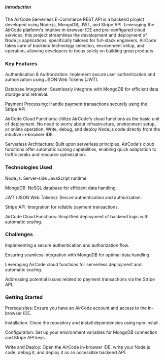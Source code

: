 ##### Introduction
The AirCode Serverless E-Commerce REST API is a backend project developed using Node.js, MongoDB, JWT, and Stripe API. Leveraging the AirCode platform's intuitive in-browser IDE and pre-configured cloud services, this project streamlines the development and deployment of Node.js applications, specifically tailored for full-stack engineers. AirCode takes care of backend technology selection, environment setup, and operation, allowing developers to focus solely on building great products.

### Key Features
Authentication & Authorization: Implement secure user authentication and authorization using JSON Web Tokens (JWT).

Database Integration: Seamlessly integrate with MongoDB for efficient data storage and retrieval.

Payment Processing: Handle payment transactions securely using the Stripe API.

AirCode Cloud Functions: Utilize AirCode's cloud functions as the basic unit of deployment. No need to worry about infrastructure, environment setup, or online operation. Write, debug, and deploy Node.js code directly from the intuitive in-browser IDE.

Serverless Architecture: Built upon serverless principles, AirCode's cloud functions offer automatic scaling capabilities, enabling quick adaptation to traffic peaks and resource optimization.

### Technologies Used
Node.js: Server-side JavaScript runtime.

MongoDB: NoSQL database for efficient data handling.

JWT (JSON Web Tokens): Secure authentication and authorization.

Stripe API: Integration for reliable payment transactions.

AirCode Cloud Functions: Simplified deployment of backend logic with automatic scaling.

### Challenges
Implementing a secure authentication and authorization flow.

Ensuring seamless integration with MongoDB for optimal data handling.

Leveraging AirCode cloud functions for serverless deployment and automatic scaling.

Addressing potential issues related to payment transactions via the Stripe API.

### Getting Started
Prerequisites: Ensure you have an AirCode account and access to the in-browser IDE.

Installation: Clone the repository and install dependencies using npm install.

Configuration: Set up your environment variables for MongoDB connection and Stripe API keys.

Write and Deploy: Open the AirCode in-browser IDE, write your Node.js code, debug it, and deploy it as an accessible backend API.
